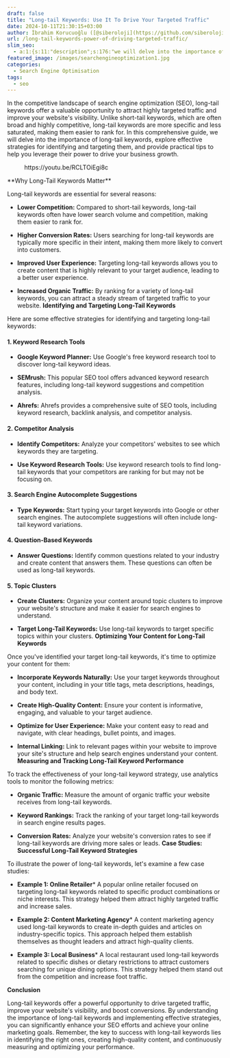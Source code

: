 ```yaml
---
draft: false
title: "Long-tail Keywords: Use It To Drive Your Targeted Traffic"
date: 2024-10-11T21:30:15+03:00
author: İbrahim Korucuoğlu ([@siberoloji](https://github.com/siberoloji))
url: /long-tail-keywords-power-of-driving-targeted-traffic/
slim_seo:
  - a:1:{s:11:"description";s:176:"we will delve into the importance of long-tail keywords, explore effective strategies for identifying, provide practical tips to help you leverage their power to drive traffic.";}
featured_image: /images/searchengineoptimization1.jpg
categories:
  - Search Engine Optimisation
tags:
  - seo
---
```

In the competitive landscape of search engine optimization (SEO), long-tail keywords offer a valuable opportunity to attract highly targeted traffic and improve your website's visibility. Unlike short-tail keywords, which are often broad and highly competitive, long-tail keywords are more specific and less saturated, making them easier to rank for. In this comprehensive guide, we will delve into the importance of long-tail keywords, explore effective strategies for identifying and targeting them, and provide practical tips to help you leverage their power to drive your business growth.
<!-- wp:embed {"url":"https://youtu.be/RCLTOiEgi8c","type":"video","providerNameSlug":"youtube","responsive":true,"className":"wp-embed-aspect-16-9 wp-has-aspect-ratio"} -->
<figure class="wp-block-embed is-type-video is-provider-youtube wp-block-embed-youtube wp-embed-aspect-16-9 wp-has-aspect-ratio"><div class="wp-block-embed__wrapper">
https://youtu.be/RCLTOiEgi8c
</div></figure>
<!-- /wp:embed -->
**Why Long-Tail Keywords Matter**

Long-tail keywords are essential for several reasons:
* **Lower Competition:** Compared to short-tail keywords, long-tail keywords often have lower search volume and competition, making them easier to rank for.

* **Higher Conversion Rates:** Users searching for long-tail keywords are typically more specific in their intent, making them more likely to convert into customers.

* **Improved User Experience:** Targeting long-tail keywords allows you to create content that is highly relevant to your target audience, leading to a better user experience.

* **Increased Organic Traffic:** By ranking for a variety of long-tail keywords, you can attract a steady stream of targeted traffic to your website.
**Identifying and Targeting Long-Tail Keywords**

Here are some effective strategies for identifying and targeting long-tail keywords:
#### **1. Keyword Research Tools**
* **Google Keyword Planner:** Use Google's free keyword research tool to discover long-tail keyword ideas.

* **SEMrush:** This popular SEO tool offers advanced keyword research features, including long-tail keyword suggestions and competition analysis.

* **Ahrefs:** Ahrefs provides a comprehensive suite of SEO tools, including keyword research, backlink analysis, and competitor analysis.

#### **2. Competitor Analysis**
* **Identify Competitors:** Analyze your competitors' websites to see which keywords they are targeting.

* **Use Keyword Research Tools:** Use keyword research tools to find long-tail keywords that your competitors are ranking for but may not be focusing on.

#### **3. Search Engine Autocomplete Suggestions**
* **Type Keywords:** Start typing your target keywords into Google or other search engines. The autocomplete suggestions will often include long-tail keyword variations.

#### **4. Question-Based Keywords**
* **Answer Questions:** Identify common questions related to your industry and create content that answers them. These questions can often be used as long-tail keywords.

#### **5. Topic Clusters**
* **Create Clusters:** Organize your content around topic clusters to improve your website's structure and make it easier for search engines to understand.

* **Target Long-Tail Keywords:** Use long-tail keywords to target specific topics within your clusters.
**Optimizing Your Content for Long-Tail Keywords**

Once you've identified your target long-tail keywords, it's time to optimize your content for them:
* **Incorporate Keywords Naturally:** Use your target keywords throughout your content, including in your title tags, meta descriptions, headings, and body text.

* **Create High-Quality Content:** Ensure your content is informative, engaging, and valuable to your target audience.

* **Optimize for User Experience:** Make your content easy to read and navigate, with clear headings, bullet points, and images.

* **Internal Linking:** Link to relevant pages within your website to improve your site's structure and help search engines understand your content.
**Measuring and Tracking Long-Tail Keyword Performance**

To track the effectiveness of your long-tail keyword strategy, use analytics tools to monitor the following metrics:
* **Organic Traffic:** Measure the amount of organic traffic your website receives from long-tail keywords.

* **Keyword Rankings:** Track the ranking of your target long-tail keywords in search engine results pages.

* **Conversion Rates:** Analyze your website's conversion rates to see if long-tail keywords are driving more sales or leads.
**Case Studies: Successful Long-Tail Keyword Strategies**

To illustrate the power of long-tail keywords, let's examine a few case studies:
* **Example 1: Online Retailer*** A popular online retailer focused on targeting long-tail keywords related to specific product combinations or niche interests. This strategy helped them attract highly targeted traffic and increase sales.

* **Example 2: Content Marketing Agency*** A content marketing agency used long-tail keywords to create in-depth guides and articles on industry-specific topics. This approach helped them establish themselves as thought leaders and attract high-quality clients.

* **Example 3: Local Business*** A local restaurant used long-tail keywords related to specific dishes or dietary restrictions to attract customers searching for unique dining options. This strategy helped them stand out from the competition and increase foot traffic.

**Conclusion**

Long-tail keywords offer a powerful opportunity to drive targeted traffic, improve your website's visibility, and boost conversions. By understanding the importance of long-tail keywords and implementing effective strategies, you can significantly enhance your SEO efforts and achieve your online marketing goals. Remember, the key to success with long-tail keywords lies in identifying the right ones, creating high-quality content, and continuously measuring and optimizing your performance.
